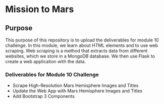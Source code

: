 # Mission to Mars

## Purpose

This purpose of this repository is to upload the deliverables for module 10 challenge. In this module, we learn about HTML elements and to use web scraping. Web scraping is a method that extracts data from different websites, which we store in a MongoDB database. We then use Flask to create a web application with the data. 

### Deliverables for Module 10 Challenge
- Scrape High-Resolution Mars Hemisphere Images and Titles
- Update the Web App with Mars Hemisphere Images and Titles
- Add Bootstrap 3 Components

